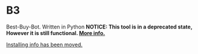 # B3
Best-Buy-Bot. Written in Python
**NOTICE: This tool is in a deprecated state, However it is still functional. [More info.](https://github.com/Dogey11/B3/blob/main/docs/md/deprecation/NOTICE.md)**

[Installing info has been moved.](https://github.com/Dogey11/B3/blob/main/GETTING_STARTED.md)
